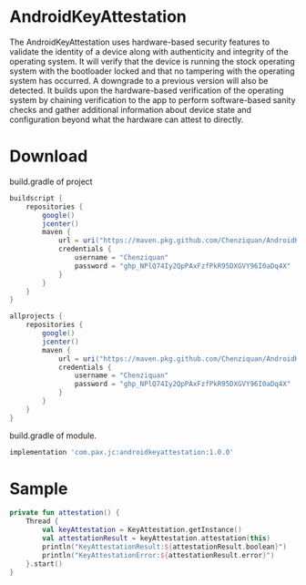 # AndroidKeyAttestation

The AndroidKeyAttestation uses hardware-based security features to validate the identity of a device along with authenticity and integrity of the operating system.
It will verify that the device is running the stock operating system with the bootloader locked and that no tampering with the operating system has occurred.
A downgrade to a previous version will also be detected. It builds upon the hardware-based verification of the operating system by chaining verification to the app
 to perform software-based sanity checks and gather additional information about device state and configuration beyond what the hardware can attest to directly.


# Download

build.gradle of project

```groovy
buildscript {
    repositories {
        google()
        jcenter()
        maven {
            url = uri("https://maven.pkg.github.com/Chenziquan/AndroidKeyAttestation")
            credentials {
                username = "Chenziquan"
                password = "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"
            }
        }
    }
}

allprojects {
    repositories {
        google()
        jcenter()
        maven {
            url = uri("https://maven.pkg.github.com/Chenziquan/AndroidKeyAttestation")
            credentials {
                username = "Chenziquan"
                password = "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"
            }
        }
    }
}
```

build.gradle of module.

```groovy
implementation 'com.pax.jc:androidkeyattestation:1.0.0'
```

# Sample

```kotlin
private fun attestation() {
    Thread {
        val keyAttestation = KeyAttestation.getInstance()
        val attestationResult = keyAttestation.attestation(this)
        println("KeyAttestationResult:${attestationResult.boolean}")
        println("KeyAttestationError:${attestationResult.error}")
    }.start()
}
```